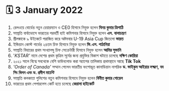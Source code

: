 # 🗓 3 January 2022

1. রেলওয়ে বাের্ডের নতুন চেয়ারম্যান ও CE0 হিসাবে নিযুক্ত হলেন **বিনয় কুমার ত্রিপাঠি**
2. সম্প্রতি বার্বাডােসে ভারতের পরবর্তী হাই কমিশনার হিসাবে নিযুক্ত হলেন **এস. বালাচন্দ্রণ**
3. শ্রীলঙ্কাকে ৯ উইকেটে পরাজিত করে অষ্টমবার U-19 Asia Cup জিতলাে **ভারত**
4. ইন্ডিয়ান কোস্ট গার্ডের ২৪তম চিফ হিসাবে নিযুক্ত হলেন **ভি.এস. পাঠানিয়া**
5. সম্প্রতি বিহারের প্রথম সংখ্যালঘু চিফ সেক্রেটারী হিসাবে নিযুক্ত হলেন **আমির সুভানি**
6. '_KSTAR'_ নামে দেশের প্রথম কৃত্রিম সূর্যের জন্য প্রযুক্তির বিকাশ ঘটাতে চলেছে **দক্ষিণ কোরিয়া**
7. ২০২১ সালে বিশ্বে সবথেকে বেশি ডাউনলােড করা অ্যাপের তালিকায় প্রথমস্থানে আছে **Tik Tok**
8. _'Order of Canada'_ সম্মান পেলেন ভারতীয় বংশােদ্ভূত কানাডিয়ান নাগরিক **ড. ভাইকুম আইয়ার লক্ষ্মণ, বব সিং ধিলন এবং ড. প্রদীপ মার্চেন্ট**
9. সম্প্রতি কলকাতা পুলিশের নতুন কমিশনার হিসাবে নিযুক্ত হলেন **বিনীত কুমার গােয়েল**
10. ভারতের প্রথম পেপারলেস কোর্ট হতে চলেছে **কেরালা হাইকোর্ট**
